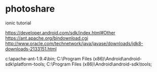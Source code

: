 # photoshare
ionic tutorial



https://developer.android.com/sdk/index.html#Other
https://ant.apache.org/bindownload.cgi
http://www.oracle.com/technetwork/java/javase/downloads/jdk8-downloads-2133151.html


c:\apache-ant-1.9.4\bin\;
C:\Program Files (x86)\Android\android-sdk\platform-tools;
C:\Program Files (x86)\Android\android-sdk\tools;